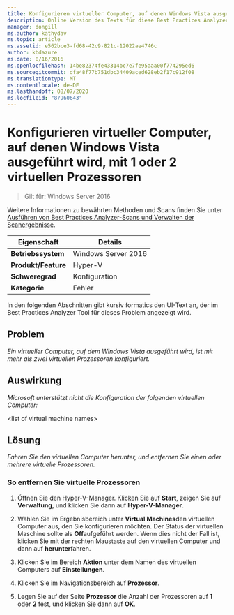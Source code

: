 ```yaml
---
title: Konfigurieren virtueller Computer, auf denen Windows Vista ausgeführt wird, mit 1 oder 2 virtuellen Prozessoren
description: Online Version des Texts für diese Best Practices Analyzer Regel.
manager: dongill
ms.author: kathydav
ms.topic: article
ms.assetid: e562bce3-fd68-42c9-821c-12022ae4746c
author: kbdazure
ms.date: 8/16/2016
ms.openlocfilehash: 14be82374fe43314bc7e7fe95aaa00f774295ed6
ms.sourcegitcommit: dfa48f77b751dbc34409aced628eb2f17c912f08
ms.translationtype: MT
ms.contentlocale: de-DE
ms.lasthandoff: 08/07/2020
ms.locfileid: "87960643"
---
```

# <a name="configure-virtual-machines-running-windows-vista-with-1-or-2-virtual-processors"></a>Konfigurieren virtueller Computer, auf denen Windows Vista ausgeführt wird, mit 1 oder 2 virtuellen Prozessoren

>Gilt für: Windows Server 2016

Weitere Informationen zu bewährten Methoden und Scans finden Sie unter [Ausführen von Best Practices Analyzer-Scans und Verwalten der Scanergebnisse](https://go.microsoft.com/fwlink/p/?LinkID=223177).

|Eigenschaft|Details|
|-|-|
|**Betriebssystem**|Windows Server 2016|
|**Produkt/Feature**|Hyper-V|
|**Schweregrad**|Konfiguration|
|**Kategorie**|Fehler|

In den folgenden Abschnitten gibt kursiv formatics den UI-Text an, der im Best Practices Analyzer Tool für dieses Problem angezeigt wird.

## <a name="issue"></a>Problem

*Ein virtueller Computer, auf dem Windows Vista ausgeführt wird, ist mit mehr als zwei virtuellen Prozessoren konfiguriert.*

## <a name="impact"></a>Auswirkung

*Microsoft unterstützt nicht die Konfiguration der folgenden virtuellen Computer:*

\<list of virtual machine names>

## <a name="resolution"></a>Lösung

*Fahren Sie den virtuellen Computer herunter, und entfernen Sie einen oder mehrere virtuelle Prozessoren.*

### <a name="to-remove-virtual-processors"></a>So entfernen Sie virtuelle Prozessoren

1.  Öffnen Sie den Hyper-V-Manager. Klicken Sie auf **Start**, zeigen Sie auf **Verwaltung**, und klicken Sie dann auf **Hyper-V-Manager**.

2.  Wählen Sie im Ergebnisbereich unter **Virtual Machines**den virtuellen Computer aus, den Sie konfigurieren möchten. Der Status der virtuellen Maschine sollte als **Off**aufgeführt werden. Wenn dies nicht der Fall ist, klicken Sie mit der rechten Maustaste auf den virtuellen Computer und dann auf **herunter**fahren.

3.  Klicken Sie im Bereich **Aktion** unter dem Namen des virtuellen Computers auf **Einstellungen**.

4.  Klicken Sie im Navigationsbereich auf **Prozessor**.

5.  Legen Sie auf der Seite **Prozessor** die Anzahl der Prozessoren auf **1** oder **2** fest, und klicken Sie dann auf **OK**.



